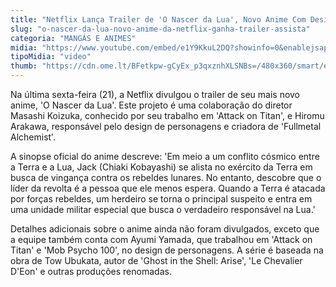 ```yaml
---
title: "Netflix Lança Trailer de 'O Nascer da Lua', Novo Anime Com Design de Criadora de Fullmetal Alchemist"
slug: "o-nascer-da-lua-novo-anime-da-netflix-ganha-trailer-assista"
categoria: "MANGÁS E ANIMES"
midia: "https://www.youtube.com/embed/e1Y9KkuL2DQ?showinfo=0&enablejsapi=1"
tipoMidia: "video"
thumb: "https://cdn.ome.lt/BFetkpw-gCyEx_p3qxznhXLSNBs=/480x360/smart/extras/conteudos/O_Nascer_da_Lua___Trailer_oficial___Netflix_Anime_0-7_screenshot.png"
---
```


Na última sexta-feira (21), a Netflix divulgou o trailer de seu mais novo anime, 'O Nascer da Lua'. Este projeto é uma colaboração do diretor Masashi Koizuka, conhecido por seu trabalho em 'Attack on Titan', e Hiromu Arakawa, responsável pelo design de personagens e criadora de 'Fullmetal Alchemist'. 

A sinopse oficial do anime descreve: 'Em meio a um conflito cósmico entre a Terra e a Lua, Jack (Chiaki Kobayashi) se alista no exército da Terra em busca de vingança contra os rebeldes lunares. No entanto, descobre que o líder da revolta é a pessoa que ele menos espera. Quando a Terra é atacada por forças rebeldes, um herdeiro se torna o principal suspeito e entra em uma unidade militar especial que busca o verdadeiro responsável na Lua.' 

Detalhes adicionais sobre o anime ainda não foram divulgados, exceto que a equipe também conta com Ayumi Yamada, que trabalhou em 'Attack on Titan' e 'Mob Psycho 100', no design de personagens. A série é baseada na obra de Tow Ubukata, autor de 'Ghost in the Shell: Arise', 'Le Chevalier D'Eon' e outras produções renomadas.